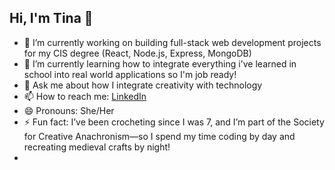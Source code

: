 ## Hi, I'm Tina 👋

- 🔭 I’m currently working on building full-stack web development projects for my CIS degree (React, Node.js, Express, MongoDB)
- 🌱 I’m currently learning how to integrate everything i've learned in school into real world applications so I'm job ready!
- 💬 Ask me about how I integrate creativity with technology
- 📫 How to reach me: [LinkedIn](https://www.linkedin.com/in/tina-coppedge-computer-information-systems/)
- 😄 Pronouns: She/Her
- ⚡ Fun fact: I’ve been crocheting since I was 7, and I’m part of the Society for Creative Anachronism—so I spend my time coding by day and recreating medieval crafts by night!
- 
<!--
**Tina4292/tina4292** is a ✨ _special_ ✨ repository because its `README.md` (this file) appears on your GitHub profile.

Here are some ideas to get you started:

- 🔭 I’m currently working on ...
- 🌱 I’m currently learning ...
- 👯 I’m looking to collaborate on ...
- 🤔 I’m looking for help with ...
- 💬 Ask me about ...
- 📫 How to reach me: ...
- 😄 Pronouns: ...
- ⚡ Fun fact: ...
-->
